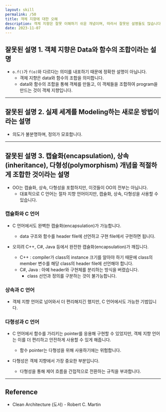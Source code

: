 ```yaml
---
layout: skill
permalink: /50
title: 객체 지향에 대한 오해
description: 객체 지향은 잘못 이해하기 쉬운 개념이며, 따라서 잘못된 설명들도 많습니다.
date: 2023-11-07
---
```



## 잘못된 설명 1. 객체 지향은 Data와 함수의 조합이라는 설명

- `o.f()`가 `f(o)`와 다르다는 의미를 내포하기 때문에 정확한 설명이 아닙니다.
    - 객체 지향은 data와 함수의 조합을 의미합니다.
    - data와 함수의 조합을 통해 객체를 만들고, 이 객체들을 조합하여 program을 만드는 것이 객체 지향입니다.


---


## 잘못된 설명 2. 실제 세계를 Modeling하는 새로운 방법이라는 설명

- 의도가 불분명하며, 정의가 모호합니다.


---


## 잘못된 설명 3. 캡슐화(encapsulation), 상속(inheritance), 다형성(polymorphism) 개념을 적절하게 조합한 것이라는 설명

- OO는 캡슐화, 상속, 다형성을 포함하지만, 이것들이 OO의 전부는 아닙니다.
    - 대표적으로 C 언어는 절차 지향 언어이지만, 캡슐화, 상속, 다형성을 사용할 수 있습니다.


### 캡슐화와 C 언어

- C 언어에서도 완벽한 캡슐화(encapsulation)가 가능합니다.
    - data 구조와 함수를 header file에 선언하고 구현 file에서 구현하면 됩니다.

- 오히려 C++, C#, Java 등에서 완전한 캡슐화(encapsulation)가 깨집니다.
    - C++ : compiler가 class의 instance 크기를 알아야 하기 때문에 class의 member 변수를 해당 class의 header file에 선언해야 합니다.
    - C#, Java : 아예 header와 구현체를 분리하는 방식을 버렸습니다.
        - class 선언과 정의를 구분하는 것이 불가능합니다.


### 상속과 C 언어

- 객체 지향 언어로 넘어와서 더 편리해지긴 했지만, C 언어에서도 가능한 기법입니다.


### 다형성과 C 언어

- C 언어에서 함수를 가리키는 pointer를 응용해 구현할 수 있었지만, 객체 지향 언어는 이를 더 편리하고 안전하게 사용할 수 있게 해줍니다.
    - 함수 pointer는 다형성을 위해 사용하기에는 위험합니다.

- 다형성은 객체 지향에서 가장 중요한 부분입니다.
    - 다형성을 통해 제어 흐름을 간접적으로 전환하는 규칙을 부과합니다.


---


## Reference

- Clean Architecture (도서) - Robert C. Martin